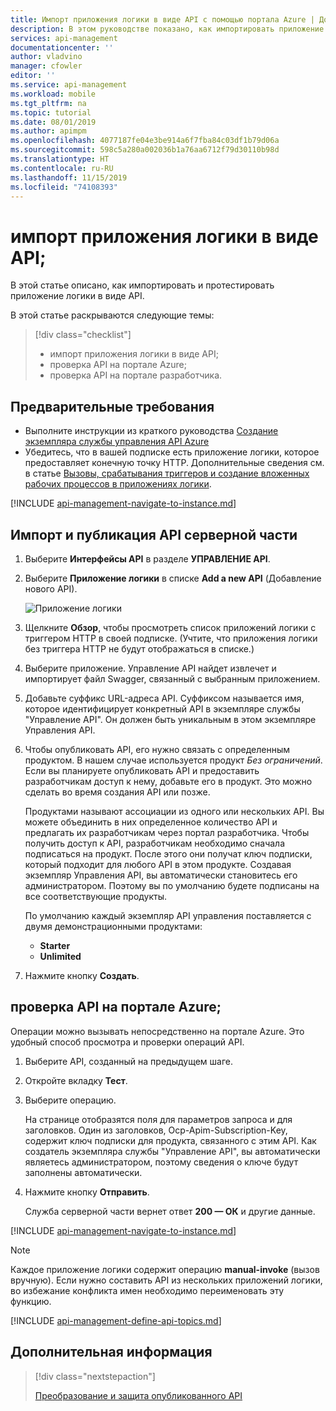 ```yaml
---
title: Импорт приложения логики в виде API с помощью портала Azure | Документация Майкрософт
description: В этом руководстве показано, как импортировать приложение логики в виде API с помощью службы управления API.
services: api-management
documentationcenter: ''
author: vladvino
manager: cfowler
editor: ''
ms.service: api-management
ms.workload: mobile
ms.tgt_pltfrm: na
ms.topic: tutorial
ms.date: 08/01/2019
ms.author: apimpm
ms.openlocfilehash: 4077187fe04e3be914a6f7fba84c03df1b79d06a
ms.sourcegitcommit: 598c5a280a002036b1a76aa6712f79d30110b98d
ms.translationtype: HT
ms.contentlocale: ru-RU
ms.lasthandoff: 11/15/2019
ms.locfileid: "74108393"
---
```

# <a name="import-a-logic-app-as-an-api"></a>импорт приложения логики в виде API;

В этой статье описано, как импортировать и протестировать приложение логики в виде API.

В этой статье раскрываются следующие темы:

> [!div class="checklist"]
>
> -   импорт приложения логики в виде API;
> -   проверка API на портале Azure;
> -   проверка API на портале разработчика.

## <a name="prerequisites"></a>Предварительные требования

-   Выполните инструкции из краткого руководства [Создание экземпляра службы управления API Azure](get-started-create-service-instance.md)
-   Убедитесь, что в вашей подписке есть приложение логики, которое предоставляет конечную точку HTTP. Дополнительные сведения см. в статье [Вызовы, срабатывания триггеров и создание вложенных рабочих процессов в приложениях логики](../logic-apps/logic-apps-http-endpoint.md).

[!INCLUDE [api-management-navigate-to-instance.md](../../includes/api-management-navigate-to-instance.md)]

## <a name="create-api"> </a>Импорт и публикация API серверной части

1. Выберите **Интерфейсы API** в разделе **УПРАВЛЕНИЕ API**.
2. Выберите **Приложение логики** в списке **Add a new API** (Добавление нового API).

    ![Приложение логики](./media/import-logic-app-as-api/logic-app-api.png)

3. Щелкните **Обзор**, чтобы просмотреть список приложений логики с триггером HTTP в своей подписке. (Учтите, что приложения логики без триггера HTTP не будут отображаться в списке.)
4. Выберите приложение. Управление API найдет извлечет и импортирует файл Swagger, связанный с выбранным приложением.
5. Добавьте суффикс URL-адреса API. Суффиксом называется имя, которое идентифицирует конкретный API в экземпляре службы "Управление API". Он должен быть уникальным в этом экземпляре Управления API.
6. Чтобы опубликовать API, его нужно связать с определенным продуктом. В нашем случае используется продукт _Без ограничений_. Если вы планируете опубликовать API и предоставить разработчикам доступ к нему, добавьте его в продукт. Это можно сделать во время создания API или позже.

    Продуктами называют ассоциации из одного или нескольких API. Вы можете объединить в них определенное количество API и предлагать их разработчикам через портал разработчика. Чтобы получить доступ к API, разработчикам необходимо сначала подписаться на продукт. После этого они получат ключ подписки, который подходит для любого API в этом продукте. Создавая экземпляр Управления API, вы автоматически становитесь его администратором. Поэтому вы по умолчанию будете подписаны на все соответствующие продукты.

    По умолчанию каждый экземпляр API управления поставляется с двумя демонстрационными продуктами:

    - **Starter**
    - **Unlimited**

7. Нажмите кнопку **Создать**.

## <a name="test-the-api-in-the-azure-portal"></a>проверка API на портале Azure;

Операции можно вызывать непосредственно на портале Azure. Это удобный способ просмотра и проверки операций API.

1. Выберите API, созданный на предыдущем шаге.
2. Откройте вкладку **Тест**.
3. Выберите операцию.

    На странице отобразятся поля для параметров запроса и для заголовков. Один из заголовков, Ocp-Apim-Subscription-Key, содержит ключ подписки для продукта, связанного с этим API. Как создатель экземпляра службы "Управление API", вы автоматически являетесь администратором, поэтому сведения о ключе будут заполнены автоматически.

4. Нажмите кнопку **Отправить**.

    Служба серверной части вернет ответ **200 — ОК** и другие данные.

[!INCLUDE [api-management-navigate-to-instance.md](../../includes/api-management-append-apis.md)]

>[!NOTE]
>Каждое приложение логики содержит операцию **manual-invoke** (вызов вручную). Если нужно составить API из нескольких приложений логики, во избежание конфликта имен необходимо переименовать эту функцию.

[!INCLUDE [api-management-define-api-topics.md](../../includes/api-management-define-api-topics.md)]

## <a name="next-steps"></a>Дополнительная информация

> [!div class="nextstepaction"]
>
> [Преобразование и защита опубликованного API](transform-api.md)
